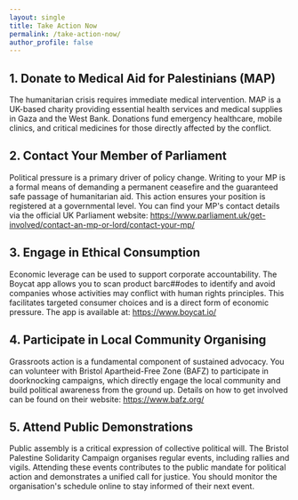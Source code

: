 ```yaml
---
layout: single
title: Take Action Now
permalink: /take-action-now/
author_profile: false
---
```


## 1. Donate to Medical Aid for Palestinians (MAP)

The humanitarian crisis requires immediate medical intervention. MAP is a UK-based charity providing essential health services and medical supplies in Gaza and the West Bank. Donations fund emergency healthcare, mobile clinics, and critical medicines for those directly affected by the conflict.

## 2. Contact Your Member of Parliament

Political pressure is a primary driver of policy change. Writing to your MP is a formal means of demanding a permanent ceasefire and the guaranteed safe passage of humanitarian aid. This action ensures your position is registered at a governmental level. You can find your MP's contact details via the official UK Parliament website: https://www.parliament.uk/get-involved/contact-an-mp-or-lord/contact-your-mp/

## 3. Engage in Ethical Consumption
Economic leverage can be used to support corporate accountability. The Boycat app allows you to scan product barc##odes to identify and avoid companies whose activities may conflict with human rights principles. This facilitates targeted consumer choices and is a direct form of economic pressure. The app is available at: https://www.boycat.io/

## 4. Participate in Local Community Organising
Grassroots action is a fundamental component of sustained advocacy. You can volunteer with Bristol Apartheid-Free Zone (BAFZ) to participate in doorknocking campaigns, which directly engage the local community and build political awareness from the ground up. Details on how to get involved can be found on their website: https://www.bafz.org/

## 5. Attend Public Demonstrations
Public assembly is a critical expression of collective political will. The Bristol Palestine Solidarity Campaign organises regular events, including rallies and vigils. Attending these events contributes to the public mandate for political action and demonstrates a unified call for justice. You should monitor the organisation's schedule online to stay informed of their next event.